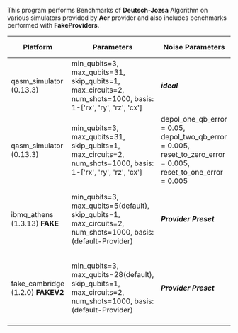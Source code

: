 This program performs Benchmarks of **Deutsch-Jozsa** Algorithm on various simulators provided by **Aer** provider and also includes benchmarks performed with **FakeProviders**.

|Platform|Parameters|Noise Parameters|Benchmarks|Volumetric Positioning|Remarks|
|--------|----------|----------------|----------|----------------------|-------|
|qasm_simulator (0.13.3)|min_qubits=3, max_qubits=31, skip_qubits=1, max_circuits=2, num_shots=1000, basis: 1-['rx', 'ry', 'rz', 'cx']|***ideal***|[Test-1](Test-1.jpg)|[Test-1-QV](Test-1-QV.jpg)|Qasm simulator only supports upto **31** qubits.|
|qasm_simulator (0.13.3)|min_qubits=3, max_qubits=31, skip_qubits=1, max_circuits=2, num_shots=1000, basis: 1-['rx', 'ry', 'rz', 'cx']|depol_one_qb_error = 0.05, depol_two_qb_error = 0.005, reset_to_zero_error = 0.005, reset_to_one_error = 0.005|[Test-2](2.jpg)|[Test-2-QV](2-QV.jpg)|Qasm simulator only supports upto **31** qubits.|
|ibmq_athens (1.3.13) **FAKE**|min_qubits=3, max_qubits=5(default), skip_qubits=1, max_circuits=2, num_shots=1000, basis: (default-Provider)|***Provider Preset***|[Test-3](3.jpg)|[Test-3-QV](3-QV.jpg)|This is Fake Backend with maximum supported qubits **5**|
|fake_cambridge (1.2.0) **FAKEV2**|min_qubits=3, max_qubits=28(default), skip_qubits=1, max_circuits=2, num_shots=1000, basis: (default-Provider)|***Provider Preset***|[Test-4](4.jpg)|[Test-4-QV](4-QV.jpg)|This is Fake Backend *(version-2)* with maximum supported qubits **28**|